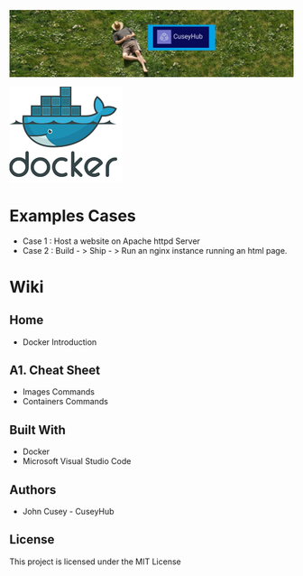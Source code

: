 ![CuseyHub](https://github.com/cusey/ImageForWiki/blob/master/Logos/CuseyHub_Banner_Small.jpg)

![Docker Logo](https://github.com/cusey/ImageForWiki/blob/master/Logos/Docker.PNG)

# Examples Cases  

* Case 1 : Host a website on Apache httpd Server
* Case 2 : Build - > Ship - > Run an nginx instance running an html page.

# Wiki
## Home 
* Docker Introduction
## A1. Cheat Sheet
* Images Commands 
* Containers Commands  

## Built With
* Docker
* Microsoft Visual Studio Code     

## Authors
* John Cusey - CuseyHub  

## License   
This project is licensed under the MIT License
